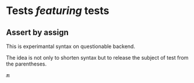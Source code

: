 # Tests *featuring* tests

## Assert by assign 

This is experimantal syntax on questionable backend.

The idea is not only to shorten syntax but to release the subject of test from the parentheses.

:end: